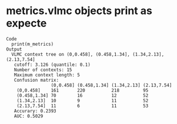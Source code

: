 # metrics.vlmc objects print as expecte

    Code
      print(m_metrics)
    Output
      VLMC context tree on (0,0.458], (0.458,1.34], (1.34,2.13], (2.13,7.54] 
       cutoff: 3.126 (quantile: 0.1)
       Number of contexts: 15 
       Maximum context length: 5 
       Confusion matrix: 
                     (0,0.458] (0.458,1.34] (1.34,2.13] (2.13,7.54] 
        (0,0.458]    161       220          218         95          
        (0.458,1.34] 70        16           12          52          
        (1.34,2.13]  10        9            11          52          
        (2.13,7.54]  11        6            11          53          
       Accurary: 0.2393 
       AUC: 0.5029 

